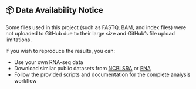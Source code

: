 ## 📦 Data Availability Notice

Some files used in this project (such as FASTQ, BAM, and index files) were not uploaded to GitHub due to their large size and GitHub’s file upload limitations.

If you wish to reproduce the results, you can:
- Use your own RNA-seq data
- Download similar public datasets from [NCBI SRA](https://www.ncbi.nlm.nih.gov/sra) or [ENA](https://www.ebi.ac.uk/ena/browser/home)
- Follow the provided scripts and documentation for the complete analysis workflow
